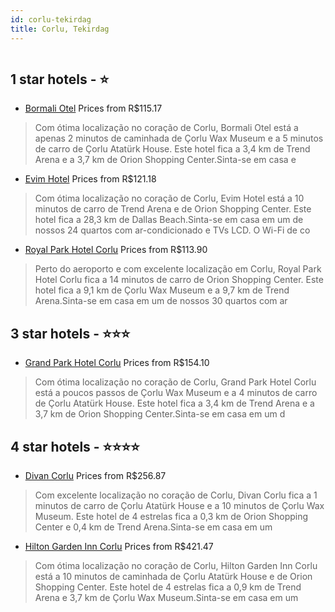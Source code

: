 ```yaml
---
id: corlu-tekirdag
title: Corlu, Tekirdag
---
```


<center><img src="https://i.travelapi.com/hotels/38000000/37970000/37967900/37967824/c5698238_z.jpg" alt="" /></center>


##  1 star hotels - ⭐️

-    [Bormali Otel](https://www.hurb.com/br/aud/https://www.hurb.com/br/hotels/corlu/bormali-otel-HT-28KB?cmp=18055) Prices from R$115.17
   > Com ótima localização no coração de Corlu, Bormali Otel está a apenas 2 minutos de caminhada de Çorlu Wax Museum e a 5 minutos de carro de Çorlu Atatürk House.  Este hotel fica a 3,4 km de Trend Arena e a 3,7 km de Orion Shopping Center.Sinta-se em casa e
-    [Evim Hotel](https://www.hurb.com/br/aud/https://www.hurb.com/br/hotels/corlu/evim-hotel-HT-Q2B6?cmp=18055) Prices from R$121.18
   > Com ótima localização no coração de Corlu, Evim Hotel está a 10 minutos de carro de Trend Arena e de Orion Shopping Center.  Este hotel fica a 28,3 km de Dallas Beach.Sinta-se em casa em um de nossos 24 quartos com ar-condicionado e TVs LCD. O Wi-Fi de co
-    [Royal Park Hotel Corlu](https://www.hurb.com/br/aud/https://www.hurb.com/br/hotels/corlu/royal-park-hotel-corlu-HT-V17Q?cmp=18055) Prices from R$113.90
   > Perto do aeroporto e com excelente localização em Corlu, Royal Park Hotel Corlu fica a 14 minutos de carro de Orion Shopping Center.  Este hotel fica a 9,1 km de Çorlu Wax Museum e a 9,7 km de Trend Arena.Sinta-se em casa em um de nossos 30 quartos com ar

##  3 star hotels - ⭐️⭐️⭐️

-    [Grand Park Hotel Corlu](https://www.hurb.com/br/aud/https://www.hurb.com/br/hotels/corlu/grand-park-hotel-corlu-HT-C27L?cmp=18055) Prices from R$154.10
   > Com ótima localização no coração de Corlu, Grand Park Hotel Corlu está a poucos passos de Çorlu Wax Museum e a 4 minutos de carro de Çorlu Atatürk House.  Este hotel fica a 3,4 km de Trend Arena e a 3,7 km de Orion Shopping Center.Sinta-se em casa em um d

##  4 star hotels - ⭐️⭐️⭐️⭐️

-    [Divan Corlu](https://www.hurb.com/br/aud/https://www.hurb.com/br/hotels/corlu/divan-corlu-HT-2VZC?cmp=18055) Prices from R$256.87
   > Com excelente localização no coração de Corlu, Divan Corlu fica a 1 minutos de carro de Çorlu Atatürk House e a 10 minutos de Çorlu Wax Museum.  Este hotel de 4 estrelas fica a 0,3 km de Orion Shopping Center e 0,4 km de Trend Arena.Sinta-se em casa em um
-    [Hilton Garden Inn Corlu](https://www.hurb.com/br/aud/https://www.hurb.com/br/hotels/corlu/hilton-garden-inn-corlu-HT-WMHT?cmp=18055) Prices from R$421.47
   > Com ótima localização no coração de Corlu, Hilton Garden Inn Corlu está a 10 minutos de caminhada de Çorlu Atatürk House e de Orion Shopping Center.  Este hotel de 4 estrelas fica a 0,9 km de Trend Arena e 3,7 km de Çorlu Wax Museum.Sinta-se em casa em um

